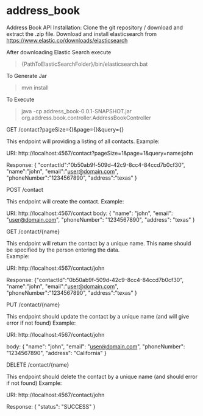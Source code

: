# address_book
Address Book API
Installation:
Clone the git repository / download and extract the .zip file.  Download and install elasticsearch from https://www.elastic.co/downloads/elasticsearch

After downloading Elastic Search execute
>{PathToElasticSearchFolder}/bin/elasticsearch.bat

To Generate Jar
>mvn install

To Execute
>java -cp address_book-0.0.1-SNAPSHOT.jar org.address.book.controller.AddressBookController

GET /contact?pageSize={}&page={}&query={}

This endpoint will providing a listing of all contacts.
Example: 

URI: http://localhost:4567/contact?pageSize=1&page=1&query=name:john

Response: 
{
"contactId":"0b50ab9f-509d-42c9-8cc4-84ccd7b0cf30",
"name":"john",
"email":"user@domain.com",
"phoneNumber":"1234567890",
"address":"texas"
}

POST /contact

This endpoint will create the contact. 
Example:

URI: http://localhost:4567/contact
body: 
{
	"name": "john",
	"email": "user@domain.com",
	"phoneNumber": "1234567890",
	"address": "texas"
}

GET /contact/{name}

This endpoint will return the contact by a unique name. This name should be specified by the person entering the data.  
Example: 

URI: http://localhost:4567/contact/john

Response: 
{"contactId":"0b50ab9f-509d-42c9-8cc4-84ccd7b0cf30",
"name":"john",
"email":"user@domain.com",
"phoneNumber":"1234567890",
"address":"texas"
}


PUT /contact/{name}

This endpoint should update the contact by a unique name (and will give error if not found)
Example: 

URI: http://localhost:4567/contact/john

body: 
{
	"name": "john",
	"email": "user@domain.com",
	"phoneNumber": "1234567890",
	"address": "California"
}

DELETE /contact/{name}

This endpoint should delete the contact by a unique name (and should error if not found)
Example: 

URI: http://localhost:4567/contact/john

Response:
{
    "status": "SUCCESS"
}




